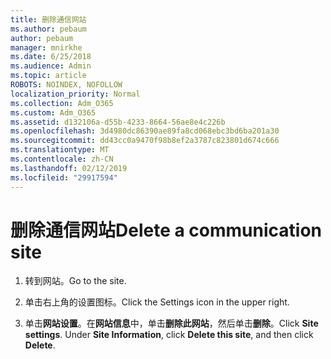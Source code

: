 ```yaml
---
title: 删除通信网站
ms.author: pebaum
author: pebaum
manager: mnirkhe
ms.date: 6/25/2018
ms.audience: Admin
ms.topic: article
ROBOTS: NOINDEX, NOFOLLOW
localization_priority: Normal
ms.collection: Adm_O365
ms.custom: Adm_O365
ms.assetid: d132106a-d55b-4233-8664-56ae8e4c226b
ms.openlocfilehash: 3d4980dc86390ae89fa8cd068ebc3bd6ba201a30
ms.sourcegitcommit: dd43cc0a9470f98b8ef2a3787c823801d674c666
ms.translationtype: MT
ms.contentlocale: zh-CN
ms.lasthandoff: 02/12/2019
ms.locfileid: "29917594"
---
```

# <a name="delete-a-communication-site"></a><span data-ttu-id="7f2ca-102">删除通信网站</span><span class="sxs-lookup"><span data-stu-id="7f2ca-102">Delete a communication site</span></span>

1. <span data-ttu-id="7f2ca-103">转到网站。</span><span class="sxs-lookup"><span data-stu-id="7f2ca-103">Go to the site.</span></span>
    
2. <span data-ttu-id="7f2ca-104">单击右上角的设置图标。</span><span class="sxs-lookup"><span data-stu-id="7f2ca-104">Click the Settings icon in the upper right.</span></span>
    
3. <span data-ttu-id="7f2ca-p101">单击**网站设置**。在**网站信息**中，单击**删除此网站**，然后单击**删除**。</span><span class="sxs-lookup"><span data-stu-id="7f2ca-p101">Click **Site settings**. Under **Site Information**, click **Delete this site**, and then click **Delete**.</span></span>
    

